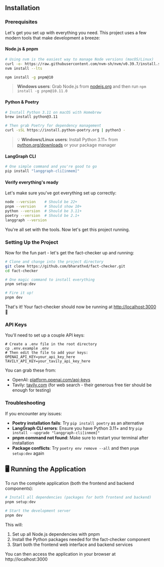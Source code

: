 ## Installation

### Prerequisites

Let's get you set up with everything you need. This project uses a few modern tools that make development a breeze:

#### Node.js & pnpm

```bash
# Using nvm is the easiest way to manage Node versions (macOS/Linux)
curl -o- https://raw.githubusercontent.com/nvm-sh/nvm/v0.39.7/install.sh | bash
nvm install --lts

npm install -g pnpm@10
```

> **Windows users**: Grab Node.js from [nodejs.org](https://nodejs.org/) and then run `npm install -g pnpm@10.11.0`

#### Python & Poetry

```bash
# Install Python 3.11 on macOS with Homebrew
brew install python@3.11

# Then grab Poetry for dependency management
curl -sSL https://install.python-poetry.org | python3 -
```

> 💡 **Windows/Linux users**: Install Python 3.11+ from [python.org/downloads](https://www.python.org/downloads/) or your package manager

#### LangGraph CLI

```bash
# One simple command and you're good to go
pip install "langgraph-cli[inmem]"
```

#### Verify everything's ready

Let's make sure you've got everything set up correctly:

```bash
node --version    # Should be 22+
pnpm --version    # Should show 10+
python --version  # Should be 3.11+
poetry --version  # Should be 2.1+
langgraph --version
```

You're all set with the tools. Now let's get this project running.

### Setting Up the Project

Now for the fun part - let's get the fact-checker up and running:

```bash
# Clone and change into the project directory
git clone https://github.com/bharathxd/fact-checker.git
cd fact-checker

# One magic command to install everything
pnpm setup:dev

# Fire it up!
pnpm dev
```

That's it! Your fact-checker should now be running at [http://localhost:3000](http://localhost:3000) 🚀

### API Keys

You'll need to set up a couple API keys:

```
# Create a .env file in the root directory
cp .env.example .env
# Then edit the file to add your keys:
OPENAI_API_KEY=your_api_key_here
TAVILY_API_KEY=your_tavily_api_key_here
```

You can grab these from:
* OpenAI: [platform.openai.com/api-keys](https://platform.openai.com/api-keys)
* Tavily: [tavily.com](https://tavily.com/) (for web search - their generous free tier should be enough for testing)

### Troubleshooting

If you encounter any issues:

- **Poetry installation fails**: Try `pip install poetry` as an alternative
- **LangGraph CLI errors**: Ensure you have Python 3.11+ and try `pip install --upgrade "langgraph-cli[inmem]"`
- **pnpm command not found**: Make sure to restart your terminal after installation
- **Package conflicts**: Try `poetry env remove --all` and then `pnpm setup:dev` again

## 🖥️ Running the Application

To run the complete application (both the frontend and backend components):

```bash
# Install all dependencies (packages for both frontend and backend)
pnpm setup:dev

# Start the development server
pnpm dev
```

This will:
1. Set up all Node.js dependencies with pnpm
2. Install the Python packages needed for the fact-checker component
3. Start both the frontend web interface and backend services

You can then access the application in your browser at http://localhost:3000
